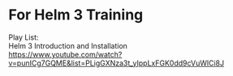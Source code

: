 # For Helm 3  Training     
Play List:   
Helm 3 Introduction and Installation      
https://www.youtube.com/watch?v=punICg7GQME&list=PLigGXNza3t_yIppLxFGK0dd9cVuWlCi8J      
